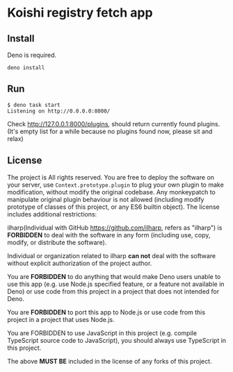 # Koishi registry fetch app

## Install
Deno is required.
```shell
deno install
```

## Run
```shell
$ deno task start
Listening on http://0.0.0.0:8000/
```

Check http://127.0.0.1:8000/plugins,
should return currently found plugins.
(It's empty list for a while because no plugins found now, please sit and relax)

## License

The project is All rights reserved.
You are free to deploy the software on your server,
use `Context.prototype.plugin` to plug your own plugin to make modification,
without modify the original codebase.
Any monkeypatch to manipulate original plugin behaviour is not allowed (including modify prototype of classes of this project, or any ES6 builtin object).
The license includes additional restrictions:

ilharp(Individual with GitHub https://github.com/ilharp, refers as "ilharp")
is **FORBIDDEN** to deal with the software in any form (including use, copy, modify, or distribute the software).

Individual or organization related to ilharp **can not** deal with the software without explicit authorization of the project author.

You are **FORBIDDEN** to do anything that would make Deno users unable to use this app (e.g. use Node.js specified feature, or a feature not available in Deno) or use code from this project in a project that does not intended for Deno.

You are **FORBIDDEN** to port this app to Node.js or use code from this project in a project that uses Node.js.

You are FORBIDDEN to use JavaScript in this project (e.g. compile TypeScript source code to JavaScript), you should always use TypeScript in this project.

The above **MUST BE** included in the license of any forks of this project.

